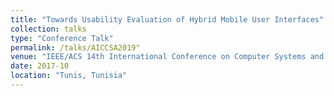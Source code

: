 ```yaml
---
title: "Towards Usability Evaluation of Hybrid Mobile User Interfaces"
collection: talks
type: "Conference Talk"
permalink: /talks/AICCSA2019"
venue: "IEEE/ACS 14th International Conference on Computer Systems and Applications (AICCSA)"
date: 2017-10
location: "Tunis, Tunisia"
---
```


